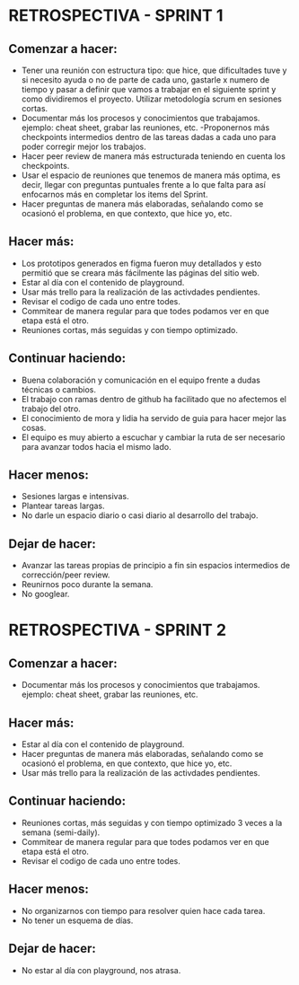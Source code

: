 # RETROSPECTIVA - SPRINT 1  
   
## Comenzar a hacer:
- Tener una reunión con estructura tipo: que hice, que dificultades tuve y si necesito ayuda o no de parte de cada uno, gastarle x numero de tiempo y pasar a definir que vamos a trabajar en el siguiente sprint y como dividiremos el proyecto. Utilizar metodología scrum en sesiones cortas.
- Documentar más los procesos y conocimientos que trabajamos. ejemplo: cheat sheet, grabar las reuniones, etc.
-Proponernos más checkpoints intermedios dentro de las tareas dadas a cada uno para poder corregir mejor los trabajos.
- Hacer peer review de manera más estructurada teniendo en cuenta los checkpoints.
- Usar el espacio de reuniones que tenemos de manera más optima, es decir, llegar con preguntas puntuales frente a lo que falta para así enfocarnos más en completar los items del Sprint. 
- Hacer preguntas de manera más elaboradas, señalando como se ocasionó el problema, en que contexto, que hice yo, etc.

## Hacer más:
- Los prototipos generados en figma fueron muy detallados y esto permitió que se creara más fácilmente las páginas del sitio web.
- Estar al día con el contenido de playground.
- Usar más trello para la realización de las activdades pendientes.
- Revisar el codigo de cada uno entre todes.
- Commitear de manera regular para que todes podamos ver en que etapa está el otro.
- Reuniones cortas, más seguidas y con tiempo optimizado.

## Continuar haciendo:
- Buena colaboración y comunicación en el equipo frente a dudas técnicas o cambios.
- El trabajo con ramas dentro de github ha facilitado que no afectemos el trabajo del otro.
- El conocimiento de mora y lidia ha servido de guia para hacer mejor las cosas.
- El equipo es muy abierto a escuchar y cambiar la ruta de ser necesario para avanzar todos hacia el mismo lado.
 
## Hacer menos:
- Sesiones largas e intensivas.
- Plantear tareas largas.
- No darle un espacio diario o casi diario al desarrollo del trabajo.
 
## Dejar de hacer:
- Avanzar las tareas propias de principio a fin sin espacios intermedios de corrección/peer review.
- Reunirnos poco durante la semana.
- No googlear.

# RETROSPECTIVA - SPRINT 2 
   
## Comenzar a hacer:
-  Documentar más los procesos y conocimientos que trabajamos. ejemplo: cheat sheet, grabar las reuniones, etc.
 

## Hacer más:
-  Estar al día con el contenido de playground.
-  Hacer preguntas de manera más elaboradas, señalando como se ocasionó el problema, en que contexto, que hice yo, etc.
-  Usar más trello para la realización de las activdades pendientes.

## Continuar haciendo:
- Reuniones cortas, más seguidas y con tiempo optimizado 3 veces a la semana (semi-daily).
- Commitear de manera regular para que todes podamos ver en que etapa está el otro.
- Revisar el codigo de cada uno entre todes.
 
## Hacer menos:
- No organizarnos con tiempo para resolver quien hace cada tarea.
- No tener un esquema de días.

## Dejar de hacer:
- No estar al día con playground, nos atrasa.
